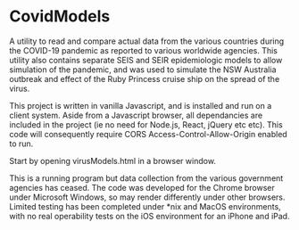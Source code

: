 # CovidModels
A utility to read and compare actual data from the various countries during the COVID-19 pandemic as reported to various worldwide agencies.  This utility also contains separate SEIS and SEIR epidemiologic models to allow simulation of the pandemic, and was used to simulate the NSW Australia outbreak and effect of the Ruby Princess cruise ship on the spread of the virus.

This project is written in vanilla Javascript, and is installed and run on a client system. Aside from a Javascript browser, all dependancies are included in the project (ie no need for Node.js, React, jQuery etc etc). This code will consequently require CORS Access-Control-Allow-Origin enabled to run.

Start by opening virusModels.html in a browser window.

This is a running program but data collection from the various government agencies has ceased. The code was developed for the Chrome browser under Microsoft Windows, so may render differently under other browsers. Limited testing has been completed under *nix and MacOS environments, with no real operability tests on the iOS environment for an iPhone and iPad.

